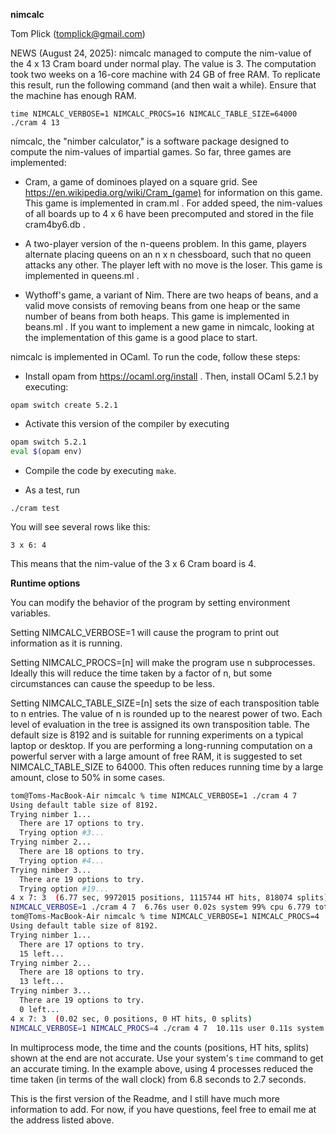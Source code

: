 **nimcalc**

Tom Plick (tomplick@gmail.com)

NEWS (August 24, 2025): nimcalc managed to compute the nim-value of the 4 x 13 Cram board under normal play.  The value is 3.  The computation took two weeks on a 16-core machine with 24 GB of free RAM.  To replicate this result, run the following command (and then wait a while).  Ensure that the machine has enough RAM.

`time NIMCALC_VERBOSE=1 NIMCALC_PROCS=16 NIMCALC_TABLE_SIZE=64000 ./cram 4 13`

nimcalc, the "nimber calculator," is a software package designed to compute the nim-values of impartial games.  So far, three games are implemented:

- Cram, a game of dominoes played on a square grid.  See https://en.wikipedia.org/wiki/Cram_(game) for information on this game.  This game is implemented in cram.ml .  For added speed, the nim-values of all boards up to 4 x 6 have been precomputed and stored in the file cram4by6.db .

- A two-player version of the n-queens problem.  In this game, players alternate placing queens on an n x n chessboard, such that no queen attacks any other.  The player left with no move is the loser.  This game is implemented in queens.ml .

- Wythoff's game, a variant of Nim.  There are two heaps of beans, and a valid move consists of removing beans from one heap or the same number of beans from both heaps.  This game is implemented in beans.ml .  If you want to implement a new game in nimcalc, looking at the implementation of this game is a good place to start.

nimcalc is implemented in OCaml.  To run the code, follow these steps:

- Install opam from https://ocaml.org/install .  Then, install OCaml 5.2.1 by executing:

`opam switch create 5.2.1`

- Activate this version of the compiler by executing

```bash
opam switch 5.2.1
eval $(opam env)
```

- Compile the code by executing `make`.

- As a test, run

`./cram test`

You will see several rows like this:

`3 x 6: 4`

This means that the nim-value of the 3 x 6 Cram board is 4.


**Runtime options**

You can modify the behavior of the program by setting environment variables.

Setting NIMCALC_VERBOSE=1 will cause the program to print out information as it is running.

Setting NIMCALC_PROCS=[n] will make the program use n subprocesses.  Ideally this will reduce the time taken by a factor of n, but some circumstances can cause the speedup to be less.

Setting NIMCALC_TABLE_SIZE=[n] sets the size of each transposition table to n entries.  The value of n is rounded up to the nearest power of two.  Each level of evaluation in the tree is assigned its own transposition table.  The default size is 8192 and is suitable for running experiments on a typical laptop or desktop.  If you are performing a long-running computation on a powerful server with a large amount of free RAM, it is suggested to set NIMCALC_TABLE_SIZE to 64000.  This often reduces running time by a large amount, close to 50% in some cases.

```bash
tom@Toms-MacBook-Air nimcalc % time NIMCALC_VERBOSE=1 ./cram 4 7
Using default table size of 8192.
Trying nimber 1...
  There are 17 options to try.
  Trying option #3...
Trying nimber 2...
  There are 18 options to try.
  Trying option #4...
Trying nimber 3...
  There are 19 options to try.
  Trying option #19...
4 x 7: 3  (6.77 sec, 9972015 positions, 1115744 HT hits, 818074 splits)
NIMCALC_VERBOSE=1 ./cram 4 7  6.76s user 0.02s system 99% cpu 6.779 total
tom@Toms-MacBook-Air nimcalc % time NIMCALC_VERBOSE=1 NIMCALC_PROCS=4 ./cram 4 7
Using default table size of 8192.
Trying nimber 1...
  There are 17 options to try.
  15 left...   
Trying nimber 2...
  There are 18 options to try.
  13 left...   
Trying nimber 3...
  There are 19 options to try.
  0 left...    
4 x 7: 3  (0.02 sec, 0 positions, 0 HT hits, 0 splits)
NIMCALC_VERBOSE=1 NIMCALC_PROCS=4 ./cram 4 7  10.11s user 0.11s system 383% cpu 2.667 total
```

In multiprocess mode, the time and the counts (positions, HT hits, splits) shown at the end are not accurate.  Use your system's `time` command to get an accurate timing.  In the example above, using 4 processes reduced the time taken (in terms of the wall clock) from 6.8 seconds to 2.7 seconds.

This is the first version of the Readme, and I still have much more information to add.  For now, if you have questions, feel free to email me at the address listed above.
